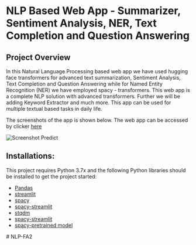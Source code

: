 # NLP Based Web App - Summarizer, Sentiment Analysis, NER, Text Completion and Question Answering

## Project Overview

In this Natural Language Processing based web app we have used hugging face transformers for advanced text summarization, Sentiment Analysis, Text Completion and Question Answering while for Named Entity Recognition (NER) we have employed spacy - transformers. This web app is a complete NLP solution with advanced transformers. Further we will be adding Keyword Extractor and much more. This app can be used for multiple textual based tasks in daily life.  

The screenshots of the app is shown below. The web app can be accessed by clicker [here](https://share.streamlit.io/sid321axn/nlp_webapp/main/app.py)

![Screenshot Predict](https://i.ibb.co/tbtwwyF/NLP-APP.png)


## Installations:

This project requires Python 3.7x and the following Python libraries should be installed to get the project started:

- [Pandas](http://pandas.pydata.org/)
- [streamlit](https://docs.streamlit.io/en/stable/)
- [spacy](https://spacy.io/)
- [spacy-streamlit](https://spacy.io/universe/project/spacy-streamlit)
- [stqdm](https://github.com/Wirg/stqdm)
- [spacy-streamlit](https://pypi.org/project/spacy-streamlit/)
- [spacy-pretrained model](https://spacy.io/models/en)

#   N L P - F A 2  
 
